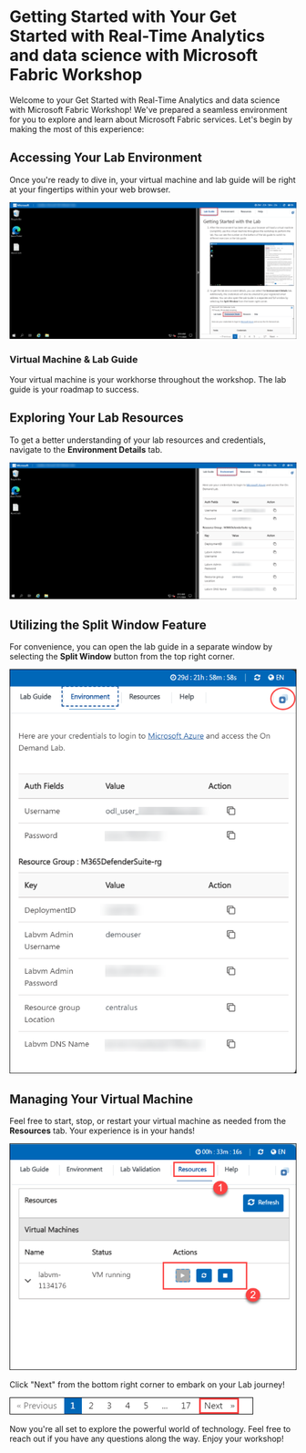 # Getting Started with Your Get Started with Real-Time Analytics and data science with Microsoft Fabric Workshop

Welcome to your Get Started with Real-Time Analytics and data science with Microsoft Fabric Workshop! We've prepared a seamless environment for you to explore and learn about Microsoft Fabric services. Let's begin by making the most of this experience:

## Accessing Your Lab Environment

Once you're ready to dive in, your virtual machine and lab guide will be right at your fingertips within your web browser.
 
![](./Images/labguide.png)

### Virtual Machine & Lab Guide
 
Your virtual machine is your workhorse throughout the workshop. The lab guide is your roadmap to success.
 
## Exploring Your Lab Resources
 
To get a better understanding of your lab resources and credentials, navigate to the **Environment Details** tab.
 
![Explore Lab Resources](./Images/env.png)
 
## Utilizing the Split Window Feature
 
For convenience, you can open the lab guide in a separate window by selecting the **Split Window** button from the top right corner.
 
![Use the Split Window Feature](./Images/spl.png)
 
## Managing Your Virtual Machine
 
Feel free to start, stop, or restart your virtual machine as needed from the **Resources** tab. Your experience is in your hands!
 
![Manage Your Virtual Machine](./Images/res.png)
 
 
 Click "Next" from the bottom right corner to embark on your Lab journey!
 
  ![Start Your Azure Journey](./Images/next.png)
 
Now you're all set to explore the powerful world of technology. Feel free to reach out if you have any questions along the way. Enjoy your workshop!

